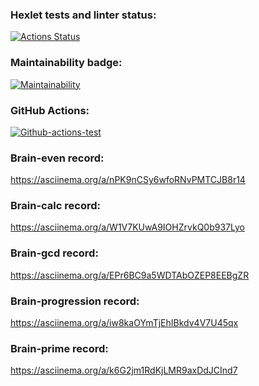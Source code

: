 ### Hexlet tests and linter status:

[![Actions Status](https://github.com/Pavel-nk95/frontend-project-lvl1/workflows/hexlet-check/badge.svg)](https://github.com/Pavel-nk95/frontend-project-lvl1/actions)

### Maintainability badge:

[![Maintainability](https://api.codeclimate.com/v1/badges/a99a88d28ad37a79dbf6/maintainability)](https://codeclimate.com/github/codeclimate/codeclimate/maintainability)

### GitHub Actions:

[![Github-actions-test](https://github.com/Pavel-nk95/frontend-project-lvl1/actions/workflows/github-actions-test.yml/badge.svg)](https://github.com/Pavel-nk95/frontend-project-lvl1/actions/workflows/github-actions-test.yml)

### Brain-even record:

https://asciinema.org/a/nPK9nCSy6wfoRNvPMTCJB8r14

### Brain-calc record:

https://asciinema.org/a/W1V7KUwA9IOHZrvkQ0b937Lyo
### Brain-gcd record:

https://asciinema.org/a/EPr6BC9a5WDTAbOZEP8EEBgZR

### Brain-progression record:

https://asciinema.org/a/iw8kaOYmTjEhIBkdv4V7U45qx

### Brain-prime record:

https://asciinema.org/a/k6G2jm1RdKjLMR9axDdJCInd7